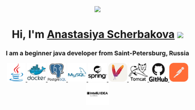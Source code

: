 <div id="header" align="center">
  <img src="https://media.giphy.com/media/LMcB8XospGZO8UQq87/giphy.gif" width="250"/>
</div>
<h1 align="center">Hi, I'm <a href="https://t.me/an_shd" target="_blank">Anastasiya Scherbakova</a> 
<img src="https://github.com/blackcater/blackcater/raw/main/images/Hi.gif" height="32"/></h1>
<h3 align="center">I am a beginner java developer from Saint-Petersburg, Russia </h3>



<div id="badges" align="center">
<a href="your-linkedin-URL">
    <img src="https://github.com/devicons/devicon/blob/master/icons/java/java-original.svg" width="50"/>
  </a>
  <a href="your-linkedin-URL">
    <img src="https://github.com/devicons/devicon/blob/master/icons/docker/docker-original-wordmark.svg" width="50"/>
  </a>
  <a href="your-twitter-URL">
    <img src="https://github.com/devicons/devicon/blob/master/icons/postgresql/postgresql-original-wordmark.svg" width="50"/>
      </a>
  <a href="your-twitter-URL">
    <img src="https://github.com/devicons/devicon/blob/master/icons/mysql/mysql-plain-wordmark.svg" width="50"/>
  </a>
   <a href="your-twitter-URL">
    <img src="https://github.com/devicons/devicon/blob/master/icons/spring/spring-plain-wordmark.svg" width="50"/>
  </a>
   <a href="your-twitter-URL">
    <img src="https://github.com/tandpfun/skill-icons/blob/main/icons/Maven-Light.svg" width="50"/>
  </a>
   <a href="your-twitter-URL">
    <img src="https://github.com/devicons/devicon/blob/master/icons/tomcat/tomcat-line-wordmark.svg" width="50"/>
  </a>
   <a href="your-twitter-URL">
    <img src="https://github.com/devicons/devicon/blob/master/icons/github/github-original-wordmark.svg" width="50"/>
  </a>
  <a href="your-twitter-URL">
    <img src="  https://github.com/tandpfun/skill-icons/blob/main/icons/Postman.svg" width="50"/>
  </a>
   <a href="your-youtube-URL">
    <img src="https://github.com/devicons/devicon/blob/master/icons/intellij/intellij-plain-wordmark.svg" width="60"/>
  </a>
</div>


<!--
**AnScherbakova/AnScherbakova** is a ✨ _special_ ✨ repository because its `README.md` (this file) appears on your GitHub profile.

Here are some ideas to get you started:

- 🔭 I’m currently working on ...
- 🌱 I’m currently learning ...
- 👯 I’m looking to collaborate on ...
- 🤔 I’m looking for help with ...
- 💬 Ask me about ...
- 📫 How to reach me: ...
- 😄 Pronouns: ...
- ⚡ Fun fact: ...
-->
